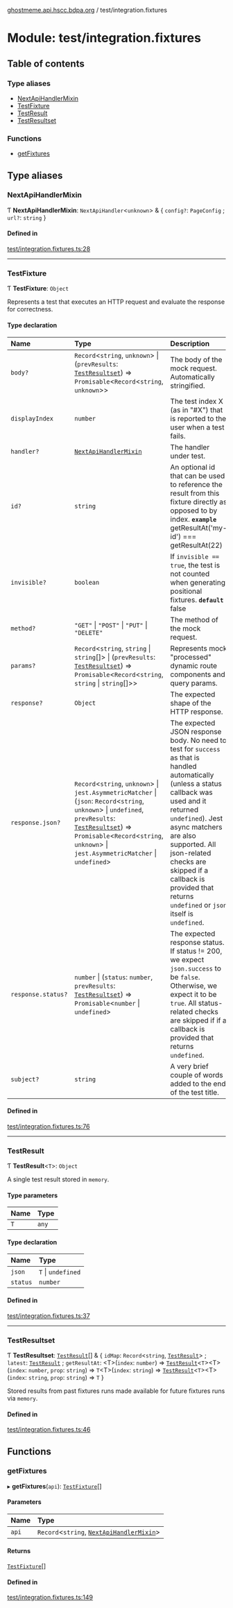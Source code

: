 [ghostmeme.api.hscc.bdpa.org][1] / test/integration.fixtures

# Module: test/integration.fixtures

## Table of contents

### Type aliases

- [NextApiHandlerMixin][2]
- [TestFixture][3]
- [TestResult][4]
- [TestResultset][5]

### Functions

- [getFixtures][6]

## Type aliases

### NextApiHandlerMixin

Ƭ **NextApiHandlerMixin**: `NextApiHandler`<`unknown`> & { `config?`:
`PageConfig` ; `url?`: `string` }

#### Defined in

[test/integration.fixtures.ts:28][7]

---

### TestFixture

Ƭ **TestFixture**: `Object`

Represents a test that executes an HTTP request and evaluate the response for
correctness.

#### Type declaration

| Name               | Type                                                                                                                                                                                                                                               | Description                                                                                                                                                                                                                                                                                                                      |
| :----------------- | :------------------------------------------------------------------------------------------------------------------------------------------------------------------------------------------------------------------------------------------------- | :------------------------------------------------------------------------------------------------------------------------------------------------------------------------------------------------------------------------------------------------------------------------------------------------------------------------------- |
| `body?`            | `Record`<`string`, `unknown`> \| (`prevResults`: [`TestResultset`][5]) => `Promisable`<`Record`<`string`, `unknown`>>                                                                                                                              | The body of the mock request. Automatically stringified.                                                                                                                                                                                                                                                                         |
| `displayIndex`     | `number`                                                                                                                                                                                                                                           | The test index X (as in "#X") that is reported to the user when a test fails.                                                                                                                                                                                                                                                    |
| `handler?`         | [`NextApiHandlerMixin`][2]                                                                                                                                                                                                                         | The handler under test.                                                                                                                                                                                                                                                                                                          |
| `id?`              | `string`                                                                                                                                                                                                                                           | An optional id that can be used to reference the result from this fixture directly as opposed to by index. **`example`** getResultAt('my-id') === getResultAt(22)                                                                                                                                                                |
| `invisible?`       | `boolean`                                                                                                                                                                                                                                          | If `invisible == true`, the test is not counted when generating positional fixtures. **`default`** false                                                                                                                                                                                                                         |
| `method?`          | `"GET"` \| `"POST"` \| `"PUT"` \| `"DELETE"`                                                                                                                                                                                                       | The method of the mock request.                                                                                                                                                                                                                                                                                                  |
| `params?`          | `Record`<`string`, `string` \| `string`\[]> \| (`prevResults`: [`TestResultset`][5]) => `Promisable`<`Record`<`string`, `string` \| `string`\[]>>                                                                                                  | Represents mock "processed" dynamic route components and query params.                                                                                                                                                                                                                                                           |
| `response?`        | `Object`                                                                                                                                                                                                                                           | The expected shape of the HTTP response.                                                                                                                                                                                                                                                                                         |
| `response.json?`   | `Record`<`string`, `unknown`> \| `jest.AsymmetricMatcher` \| (`json`: `Record`<`string`, `unknown`> \| `undefined`, `prevResults`: [`TestResultset`][5]) => `Promisable`<`Record`<`string`, `unknown`> \| `jest.AsymmetricMatcher` \| `undefined`> | The expected JSON response body. No need to test for `success` as that is handled automatically (unless a status callback was used and it returned `undefined`). Jest async matchers are also supported. All json-related checks are skipped if a callback is provided that returns `undefined` or `json` itself is `undefined`. |
| `response.status?` | `number` \| (`status`: `number`, `prevResults`: [`TestResultset`][5]) => `Promisable`<`number` \| `undefined`>                                                                                                                                     | The expected response status. If status != 200, we expect `json.success` to be `false`. Otherwise, we expect it to be `true`. All status-related checks are skipped if if a callback is provided that returns `undefined`.                                                                                                       |
| `subject?`         | `string`                                                                                                                                                                                                                                           | A very brief couple of words added to the end of the test title.                                                                                                                                                                                                                                                                 |

#### Defined in

[test/integration.fixtures.ts:76][8]

---

### TestResult

Ƭ **TestResult**<`T`>: `Object`

A single test result stored in `memory`.

#### Type parameters

| Name | Type  |
| :--- | :---- |
| `T`  | `any` |

#### Type declaration

| Name     | Type               |
| :------- | :----------------- |
| `json`   | `T` \| `undefined` |
| `status` | `number`           |

#### Defined in

[test/integration.fixtures.ts:37][9]

---

### TestResultset

Ƭ **TestResultset**: [`TestResult`][4]\[] & { `idMap`: `Record`<`string`,
[`TestResult`][4]> ; `latest`: [`TestResult`][4] ; `getResultAt`: \<T>(`index`:
`number`) => [`TestResult`][4]<`T`>\<T>(`index`: `number`, `prop`: `string`) =>
`T`\<T>(`index`: `string`) => [`TestResult`][4]<`T`>\<T>(`index`: `string`,
`prop`: `string`) => `T` }

Stored results from past fixtures runs made available for future fixtures runs
via `memory`.

#### Defined in

[test/integration.fixtures.ts:46][10]

## Functions

### getFixtures

▸ **getFixtures**(`api`): [`TestFixture`][3]\[]

#### Parameters

| Name  | Type                                           |
| :---- | :--------------------------------------------- |
| `api` | `Record`<`string`, [`NextApiHandlerMixin`][2]> |

#### Returns

[`TestFixture`][3]\[]

#### Defined in

[test/integration.fixtures.ts:149][11]

[1]: ../README.md
[2]: test_integration_fixtures.md#nextapihandlermixin
[3]: test_integration_fixtures.md#testfixture
[4]: test_integration_fixtures.md#testresult
[5]: test_integration_fixtures.md#testresultset
[6]: test_integration_fixtures.md#getfixtures
[7]:
  https://github.com/nhscc/ghostmeme.api.hscc.bdpa.org/blob/314b1d1/test/integration.fixtures.ts#L28
[8]:
  https://github.com/nhscc/ghostmeme.api.hscc.bdpa.org/blob/314b1d1/test/integration.fixtures.ts#L76
[9]:
  https://github.com/nhscc/ghostmeme.api.hscc.bdpa.org/blob/314b1d1/test/integration.fixtures.ts#L37
[10]:
  https://github.com/nhscc/ghostmeme.api.hscc.bdpa.org/blob/314b1d1/test/integration.fixtures.ts#L46
[11]:
  https://github.com/nhscc/ghostmeme.api.hscc.bdpa.org/blob/314b1d1/test/integration.fixtures.ts#L149
